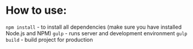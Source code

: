 # How to use:

`npm install` - to install all dependencies (make sure you have installed Node.js and NPM)
`gulp` - runs server and development environment
`gulp build` - build project for production
